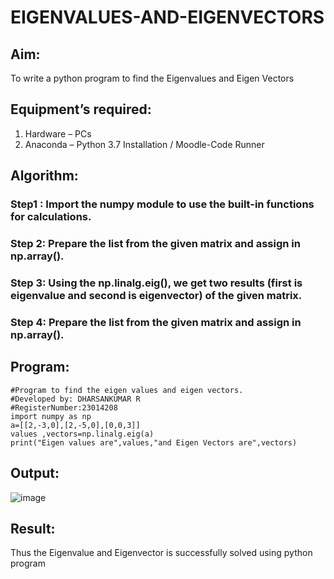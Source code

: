 # EIGENVALUES-AND-EIGENVECTORS
## Aim:
To write a python program to find the Eigenvalues and Eigen Vectors
## Equipment’s required:
1. 	Hardware – PCs
2. 	Anaconda – Python 3.7 Installation / Moodle-Code Runner
## Algorithm:
### Step1 : Import the numpy module to use the built-in functions for calculations.
### Step 2: Prepare the list from the given matrix and assign in np.array().
### Step 3: Using the np.linalg.eig(),  we get two results (first is eigenvalue and second is eigenvector) of the given matrix.
### Step 4: Prepare the list from the given matrix and assign in np.array().

## Program:
~~~
#Program to find the eigen values and eigen vectors.
#Developed by: DHARSANKUMAR R
#RegisterNumber:23014208
import numpy as np
a=[[2,-3,0],[2,-5,0],[0,0,3]]
values ,vectors=np.linalg.eig(a)
print("Eigen values are",values,"and Eigen Vectors are",vectors)
~~~
## Output:
![image](https://github.com/DHARSAN23014208/EIGENVALUES-AND-EIGENVECTORS/assets/149365413/ea787b3e-98c8-4a0e-97b2-81e888518298)

## Result:
Thus the Eigenvalue and Eigenvector is successfully solved using python program
